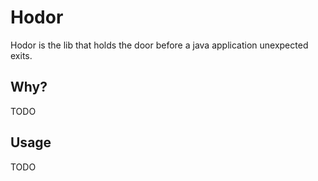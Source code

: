 # Hodor
Hodor is the lib that holds the door before a java application unexpected exits.

## Why?
TODO

## Usage
TODO
